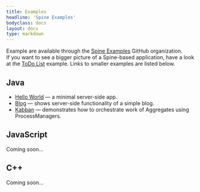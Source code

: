 ```yaml
---
title: Examples
headline: 'Spine Examples'
bodyclass: docs
layout: docs
type: markdown
---
```

<p>Example are available through the <a target="_blank" href="https://github.com/spine-examples">Spine Examples</a> GitHub organization.  
If&nbsp;you&nbsp;want&nbsp;to see a bigger picture of a Spine-based application, have a look at the
<a target="_blank" href="https://github.com/SpineEventEngine/todo-list">ToDo List</a> example. 
Links to smaller examples are listed below.
</p>

## Java
<ul>
    <li><a target="_blank" href="https://github.com/spine-examples/examples-java/tree/master/hello/">Hello World</a> — a minimal server-side app.</li>
    <li><a target="_blank" href="https://github.com/spine-examples/examples-java/tree/master/blog/">Blog</a> — shows server-side functionality of a simple blog.</li>
    <li><a target="_blank" href="https://github.com/spine-examples/examples-java/tree/master/kanban/">Kabban</a> — demonstrates how to orchestrate work of Aggregates using ProcessManagers.</li>
</ul>

## JavaScript

<p class="coming-soon">Coming soon...</p>

## C++

<p class="coming-soon">Coming soon...</p>
